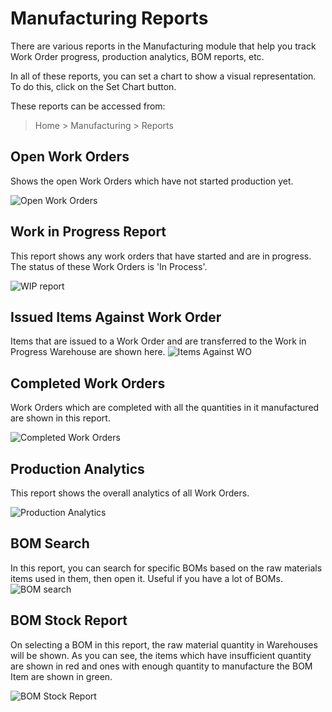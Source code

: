 <!-- add breadcrumbs -->
# Manufacturing Reports

There are various reports in the Manufacturing module that help you track Work Order progress, production analytics, BOM reports, etc.

In all of these reports, you can set a chart to show a visual representation. To do this, click on the Set Chart button.

These reports can be accessed from:
> Home > Manufacturing > Reports

## Open Work Orders
Shows the open Work Orders which have not started production yet.

![Open Work Orders](/docs/assets/img/manufacturing/open-wo.png)

## Work in Progress Report

This report shows any work orders that have started and are in progress. The status of these Work Orders is 'In Process'.

![WIP report](/docs/assets/img/manufacturing/wip-report.png)

## Issued Items Against Work Order
Items that are issued to a Work Order and are transferred to the Work in Progress Warehouse are shown here.
![Items Against WO](/docs/assets/img/manufacturing/items-against-wo.png)


## Completed Work Orders
Work Orders which are completed with all the quantities in it manufactured are shown in this report.

![Completed Work Orders](/docs/assets/img/manufacturing/completed-wo.png)

## Production Analytics
This report shows the overall analytics of all Work Orders.

![Production Analytics](/docs/assets/img/manufacturing/production-analytics.png)

## BOM Search 
In this report, you can search for specific BOMs based on the raw materials items used in them, then open it. Useful if you have a lot of BOMs.
![BOM search](/docs/assets/img/manufacturing/bom-search.png)

## BOM Stock Report
On selecting a BOM in this report, the raw material quantity in Warehouses will be shown. As you can see, the items which have insufficient quantity are shown in red and ones with enough quantity to manufacture the BOM Item are shown in green.

![BOM Stock Report](/docs/assets/img/manufacturing/bom-stock-report.png)
